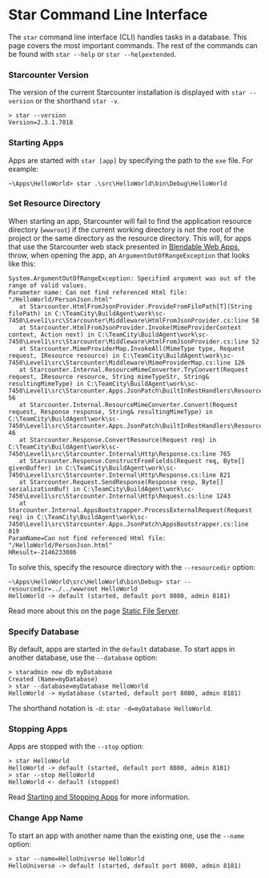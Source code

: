# Star Command Line Interface

The `star` command line interface \(CLI\) handles tasks in a database. This page covers the most important commands. The rest of the commands can be found with `star --help` or `star --helpextended`.

### Starcounter Version

The version of the current Starcounter installation is displayed with `star --version` or the shorthand `star -v`.

```
> star --version
Version=2.3.1.7018
```

### Starting Apps

Apps are started with `star [app]` by specifying the path to the `exe` file. For example:

```
~\Apps\HelloWorld> star .\src\HelloWorld\bin\Debug\HelloWorld
```

### Set Resource Directory

When starting an app, Starcounter will fail to find the application resource directory \(`wwwroot`\) if the current working directory is not the root of the project or the same directory as the resource directory. This will, for apps that use the Starcounter web stack presented in [Blendable Web Apps](../web-apps/), throw, when opening the app, an `ArgumentOutOfRangeException` that looks like this:

```
System.ArgumentOutOfRangeException: Specified argument was out of the range of valid values.
Parameter name: Can not find referenced Html file: "/HelloWorld/PersonJson.html"
   at Starcounter.HtmlFromJsonProvider.ProvideFromFilePath[T](String filePath) in C:\TeamCity\BuildAgent\work\sc-7450\Level1\src\Starcounter\Middleware\HtmlFromJsonProvider.cs:line 58
   at Starcounter.HtmlFromJsonProvider.Invoke(MimeProviderContext context, Action next) in C:\TeamCity\BuildAgent\work\sc-7450\Level1\src\Starcounter\Middleware\HtmlFromJsonProvider.cs:line 52
   at Starcounter.MimeProviderMap.InvokeAll(MimeType type, Request request, IResource resource) in C:\TeamCity\BuildAgent\work\sc-7450\Level1\src\Starcounter\Middleware\MimeProviderMap.cs:line 126
   at Starcounter.Internal.ResourceMimeConverter.TryConvert(Request request, IResource resource, String mimeTypeStr, String& resultingMimeType) in C:\TeamCity\BuildAgent\work\sc-7450\Level1\src\Starcounter.Apps.JsonPatch\BuiltInRestHandlers\ResourceMimeConverter.cs:line 56
   at Starcounter.Internal.ResourceMimeConverter.Convert(Request request, Response response, String& resultingMimeType) in C:\TeamCity\BuildAgent\work\sc-7450\Level1\src\Starcounter.Apps.JsonPatch\BuiltInRestHandlers\ResourceMimeConverter.cs:line 46
   at Starcounter.Response.ConvertResource(Request req) in C:\TeamCity\BuildAgent\work\sc-7450\Level1\src\Starcounter.Internal\Http\Response.cs:line 765
   at Starcounter.Response.ConstructFromFields(Request req, Byte[] givenBuffer) in C:\TeamCity\BuildAgent\work\sc-7450\Level1\src\Starcounter.Internal\Http\Response.cs:line 821
   at Starcounter.Request.SendResponse(Response resp, Byte[] serializationBuf) in C:\TeamCity\BuildAgent\work\sc-7450\Level1\src\Starcounter.Internal\Http\Request.cs:line 1243
   at Starcounter.Internal.AppsBootstrapper.ProcessExternalRequest(Request req) in C:\TeamCity\BuildAgent\work\sc-7450\Level1\src\Starcounter.Apps.JsonPatch\AppsBootstrapper.cs:line 819
ParamName=Can not find referenced Html file: "/HelloWorld/PersonJson.html"
HResult=-2146233086
```

To solve this, specify the resource directory with the `--resourcedir` option:

```
~\Apps\HelloWorld\src\HelloWorld\bin\Debug> star --resourcedir=../../wwwroot HelloWorld
HelloWorld -> default (started, default port 8080, admin 8181)
```

Read more about this on the page [Static File Server](../network/static-file-server.md).

### Specify Database

By default, apps are started in the `default` database. To start apps in another database, use the `--database` option:

```
> staradmin new db myDatabase
Created (Name=myDatabase)
> star --database=myDatabase HelloWorld
HelloWorld -> mydatabase (started, default port 8080, admin 8181)
```

The shorthand notation is `-d`: `star -d=myDatabase HelloWorld`.

### Stopping Apps

Apps are stopped with the `--stop` option:

```
> star HelloWorld
HelloWorld -> default (started, default port 8080, admin 8181)
> star --stop HelloWorld
HelloWorld <- default (stopped)
```

Read [Starting and Stopping Apps](starting-and-stopping-apps.md) for more information.

### Change App Name

To start an app with another name than the existing one, use the `--name` option:

```
> star --name=HelloUniverse HelloWorld
HelloUniverse -> default (started, default port 8080, admin 8181)
```

